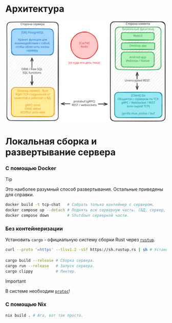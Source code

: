 # Архитектура

![Архитектура](.github/assets/architecture.svg)

# Локальная сборка и развертывание сервера

### С помощью Docker

> [!TIP]
> Это наиболее разумный способ развертывания. Остальные приведены для справки.

```bash
docker build -t tcp-chat   # Собрать только контейнер с сервером.
docker compose up --detach # Поднять всю серверную часть. (БД, сервер, pgAdmin)
docker compose down        # Shutdown серверной части.
```

### Без контейнеризации

Установить `cargo` - официальную систему сборки Rust через [`rustup`](https://rustup.rs/).

```bash
curl --proto '=https' --tlsv1.2 -sSf https://sh.rustup.rs | sh # Установка Rust.

cargo build --release # Сборка сервера.
cargo run --release   # Запуск сервера.
cargo clippy          # Линтер.
```

> [!IMPORTANT]
> В системе необходим [`protoc`](https://grpc.io/docs/protoc-installation/)!

### С помощью Nix

```bash
nix build . # Ага, вот так просто.
```

